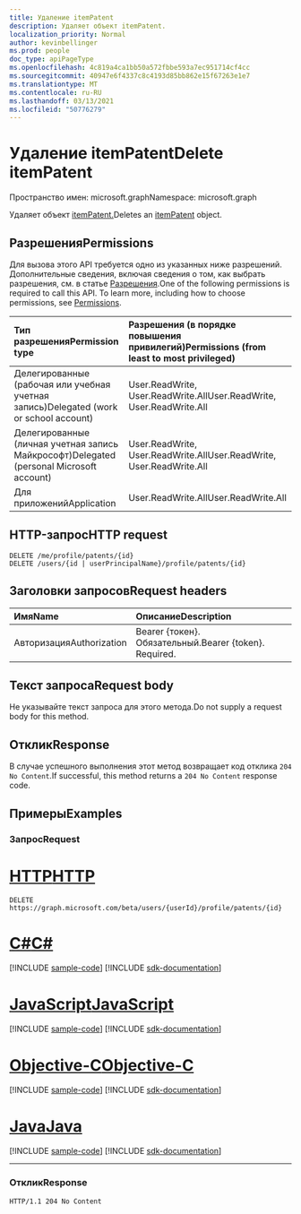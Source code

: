 ```yaml
---
title: Удаление itemPatent
description: Удаляет объект itemPatent.
localization_priority: Normal
author: kevinbellinger
ms.prod: people
doc_type: apiPageType
ms.openlocfilehash: 4c819a4ca1bb50a572fbbe593a7ec951714cf4cc
ms.sourcegitcommit: 40947e6f4337c8c4193d85bb862e15f67263e1e7
ms.translationtype: MT
ms.contentlocale: ru-RU
ms.lasthandoff: 03/13/2021
ms.locfileid: "50776279"
---
```

# <a name="delete-itempatent"></a><span data-ttu-id="e6e0a-103">Удаление itemPatent</span><span class="sxs-lookup"><span data-stu-id="e6e0a-103">Delete itemPatent</span></span>

<span data-ttu-id="e6e0a-104">Пространство имен: microsoft.graph</span><span class="sxs-lookup"><span data-stu-id="e6e0a-104">Namespace: microsoft.graph</span></span>

<span data-ttu-id="e6e0a-105">Удаляет объект [itemPatent.](../resources/itempatent.md)</span><span class="sxs-lookup"><span data-stu-id="e6e0a-105">Deletes an [itemPatent](../resources/itempatent.md) object.</span></span>

## <a name="permissions"></a><span data-ttu-id="e6e0a-106">Разрешения</span><span class="sxs-lookup"><span data-stu-id="e6e0a-106">Permissions</span></span>

<span data-ttu-id="e6e0a-p101">Для вызова этого API требуется одно из указанных ниже разрешений. Дополнительные сведения, включая сведения о том, как выбрать разрешения, см. в статье [Разрешения](/graph/permissions-reference).</span><span class="sxs-lookup"><span data-stu-id="e6e0a-p101">One of the following permissions is required to call this API. To learn more, including how to choose permissions, see [Permissions](/graph/permissions-reference).</span></span>

| <span data-ttu-id="e6e0a-109">Тип разрешения</span><span class="sxs-lookup"><span data-stu-id="e6e0a-109">Permission type</span></span>                        | <span data-ttu-id="e6e0a-110">Разрешения (в порядке повышения привилегий)</span><span class="sxs-lookup"><span data-stu-id="e6e0a-110">Permissions (from least to most privileged)</span></span>                                      |
|:---------------------------------------|:---------------------------------------------------------------------------------|
| <span data-ttu-id="e6e0a-111">Делегированные (рабочая или учебная учетная запись)</span><span class="sxs-lookup"><span data-stu-id="e6e0a-111">Delegated (work or school account)</span></span>     | <span data-ttu-id="e6e0a-112">User.ReadWrite, User.ReadWrite.All</span><span class="sxs-lookup"><span data-stu-id="e6e0a-112">User.ReadWrite, User.ReadWrite.All</span></span> |
| <span data-ttu-id="e6e0a-113">Делегированные (личная учетная запись Майкрософт)</span><span class="sxs-lookup"><span data-stu-id="e6e0a-113">Delegated (personal Microsoft account)</span></span> | <span data-ttu-id="e6e0a-114">User.ReadWrite, User.ReadWrite.All</span><span class="sxs-lookup"><span data-stu-id="e6e0a-114">User.ReadWrite, User.ReadWrite.All</span></span> |
| <span data-ttu-id="e6e0a-115">Для приложений</span><span class="sxs-lookup"><span data-stu-id="e6e0a-115">Application</span></span>                            | <span data-ttu-id="e6e0a-116">User.ReadWrite.All</span><span class="sxs-lookup"><span data-stu-id="e6e0a-116">User.ReadWrite.All</span></span>                            |

## <a name="http-request"></a><span data-ttu-id="e6e0a-117">HTTP-запрос</span><span class="sxs-lookup"><span data-stu-id="e6e0a-117">HTTP request</span></span>

<!-- {
  "blockType": "ignored"
}
-->
``` http
DELETE /me/profile/patents/{id}
DELETE /users/{id | userPrincipalName}/profile/patents/{id}
```

## <a name="request-headers"></a><span data-ttu-id="e6e0a-118">Заголовки запросов</span><span class="sxs-lookup"><span data-stu-id="e6e0a-118">Request headers</span></span>
|<span data-ttu-id="e6e0a-119">Имя</span><span class="sxs-lookup"><span data-stu-id="e6e0a-119">Name</span></span>|<span data-ttu-id="e6e0a-120">Описание</span><span class="sxs-lookup"><span data-stu-id="e6e0a-120">Description</span></span>|
|:---|:---|
|<span data-ttu-id="e6e0a-121">Авторизация</span><span class="sxs-lookup"><span data-stu-id="e6e0a-121">Authorization</span></span>|<span data-ttu-id="e6e0a-p102">Bearer {токен}. Обязательный.</span><span class="sxs-lookup"><span data-stu-id="e6e0a-p102">Bearer {token}. Required.</span></span>|

## <a name="request-body"></a><span data-ttu-id="e6e0a-124">Текст запроса</span><span class="sxs-lookup"><span data-stu-id="e6e0a-124">Request body</span></span>
<span data-ttu-id="e6e0a-125">Не указывайте текст запроса для этого метода.</span><span class="sxs-lookup"><span data-stu-id="e6e0a-125">Do not supply a request body for this method.</span></span>

## <a name="response"></a><span data-ttu-id="e6e0a-126">Отклик</span><span class="sxs-lookup"><span data-stu-id="e6e0a-126">Response</span></span>

<span data-ttu-id="e6e0a-127">В случае успешного выполнения этот метод возвращает код отклика `204 No Content`.</span><span class="sxs-lookup"><span data-stu-id="e6e0a-127">If successful, this method returns a `204 No Content` response code.</span></span>

## <a name="examples"></a><span data-ttu-id="e6e0a-128">Примеры</span><span class="sxs-lookup"><span data-stu-id="e6e0a-128">Examples</span></span>

### <a name="request"></a><span data-ttu-id="e6e0a-129">Запрос</span><span class="sxs-lookup"><span data-stu-id="e6e0a-129">Request</span></span>
# <a name="http"></a>[<span data-ttu-id="e6e0a-130">HTTP</span><span class="sxs-lookup"><span data-stu-id="e6e0a-130">HTTP</span></span>](#tab/http)
<!-- {
  "blockType": "request",
  "name": "delete_itempatent"
}
-->
``` http
DELETE https://graph.microsoft.com/beta/users/{userId}/profile/patents/{id}
```
# <a name="c"></a>[<span data-ttu-id="e6e0a-131">C#</span><span class="sxs-lookup"><span data-stu-id="e6e0a-131">C#</span></span>](#tab/csharp)
[!INCLUDE [sample-code](../includes/snippets/csharp/delete-itempatent-csharp-snippets.md)]
[!INCLUDE [sdk-documentation](../includes/snippets/snippets-sdk-documentation-link.md)]

# <a name="javascript"></a>[<span data-ttu-id="e6e0a-132">JavaScript</span><span class="sxs-lookup"><span data-stu-id="e6e0a-132">JavaScript</span></span>](#tab/javascript)
[!INCLUDE [sample-code](../includes/snippets/javascript/delete-itempatent-javascript-snippets.md)]
[!INCLUDE [sdk-documentation](../includes/snippets/snippets-sdk-documentation-link.md)]

# <a name="objective-c"></a>[<span data-ttu-id="e6e0a-133">Objective-C</span><span class="sxs-lookup"><span data-stu-id="e6e0a-133">Objective-C</span></span>](#tab/objc)
[!INCLUDE [sample-code](../includes/snippets/objc/delete-itempatent-objc-snippets.md)]
[!INCLUDE [sdk-documentation](../includes/snippets/snippets-sdk-documentation-link.md)]

# <a name="java"></a>[<span data-ttu-id="e6e0a-134">Java</span><span class="sxs-lookup"><span data-stu-id="e6e0a-134">Java</span></span>](#tab/java)
[!INCLUDE [sample-code](../includes/snippets/java/delete-itempatent-java-snippets.md)]
[!INCLUDE [sdk-documentation](../includes/snippets/snippets-sdk-documentation-link.md)]

---

### <a name="response"></a><span data-ttu-id="e6e0a-135">Отклик</span><span class="sxs-lookup"><span data-stu-id="e6e0a-135">Response</span></span>

<!-- {
  "blockType": "response",
  "truncated": true
}
-->
``` http
HTTP/1.1 204 No Content
```


